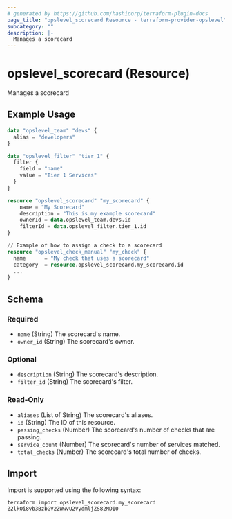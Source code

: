```yaml
---
# generated by https://github.com/hashicorp/terraform-plugin-docs
page_title: "opslevel_scorecard Resource - terraform-provider-opslevel"
subcategory: ""
description: |-
  Manages a scorecard
---
```


# opslevel_scorecard (Resource)

Manages a scorecard

## Example Usage

```terraform
data "opslevel_team" "devs" {
  alias = "developers"
}

data "opslevel_filter" "tier_1" {
  filter {
    field = "name"
    value = "Tier 1 Services"
  }
}

resource "opslevel_scorecard" "my_scorecard" {
    name = "My Scorecard"
    description = "This is my example scorecard"
    ownerId = data.opslevel_team.devs.id
    filterId = data.opslevel_filter.tier_1.id
}

// Example of how to assign a check to a scorecard
resource "opslevel_check_manual" "my_check" {
  name      = "My check that uses a scorecard"
  category  = resource.opslevel_scorecard.my_scorecard.id
  ...
}
```

<!-- schema generated by tfplugindocs -->
## Schema

### Required

- `name` (String) The scorecard's name.
- `owner_id` (String) The scorecard's owner.

### Optional

- `description` (String) The scorecard's description.
- `filter_id` (String) The scorecard's filter.

### Read-Only

- `aliases` (List of String) The scorecard's aliases.
- `id` (String) The ID of this resource.
- `passing_checks` (Number) The scorecard's number of checks that are passing.
- `service_count` (Number) The scorecard's number of services matched.
- `total_checks` (Number) The scorecard's total number of checks.

## Import

Import is supported using the following syntax:

```shell
terraform import opslevel_scorecard.my_scorecard Z2lkOi8vb3BzbGV2ZWwvU2VydmljZS82MDI0
```
